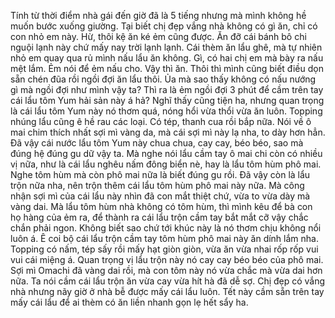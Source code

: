 Tính từ thời điểm nhà gái đến giờ đã là 5 tiếng nhưng mà mình không hề muốn bước xuống giường. Tại biết chị đẹp vắng nhà không có gì ăn, chỉ có con nhỏ em này. Hừ, thôi kệ ăn ké ẻm cũng được. Ăn đỡ cái bánh bô chi nguội lạnh này chứ mấy nay trời lạnh lạnh. Cái thèm ăn lẩu ghê, mà tự nhiên nhỏ em quay qua rủ mình nấu lẩu ăn không. Gì, có hai chị em mà bày ra nấu mệt lắm. Ẻm nói để ẻm nấu cho. Vậy thì ăn. Thôi thì mình cũng biết điều dọn sẵn chén đũa rồi ngồi đợi ăn lẩu thôi. Ủa mà sao thấy không có nấu nướng gì mà ngồi đợi như mình vậy ta? Thì ra là ẻm ngồi đợi 3 phút để cầm trên tay cái lẩu tôm Yum hải sản này á hả? Nghĩ thấy cũng tiện ha, nhưng quan trọng là cái lẩu tôm Yum này nó thơm quá, nóng hổi vừa thổi vừa ăn luôn. Topping nhúng lẩu cũng ê hề rau các loại. Có tép, thanh cua rồi bắp nữa. Nói về ô mai chim thích nhất sợi mì vàng da, mà cái sợi mì này lạ nha, to dày hơn hẳn. Đã vậy cái nước lẩu tôm Yum này chua chua, cay cay, béo béo, sao mà đúng hệ đúng gu dữ vậy ta. Mà nghe nói lẩu cầm tay ô mai chi còn có nhiều vị nữa, như là cái lẩu nghêu nấm đông biển nè, hay là lẩu tôm hùm phô mai. Nghe tôm hùm mà còn phô mai nữa là biết đúng gu rồi. Đã vậy còn là lẩu trộn nữa nha, nên trộn thêm cái lẩu tôm hùm phô mai này nữa. Mà công nhận sợi mì của cái lẩu này nhìn đã con mắt thiệt chứ, vừa to vừa dày mà vàng dai. Mà lẩu tôm hùm nhà không có tôm hùm, thì mình kêu để bà con họ hàng của ẻm ra, để thành ra cái lẩu trộn cầm tay bắt mắt cỡ vậy chắc chắn phải ngon. Không biết sao chứ tới khúc này là nó thơm chịu không nổi luôn á. Ê coi bộ cái lẩu trộn cầm tay tôm hùm phô mai này ăn dính lắm nha. Topping có nấm, tép sấy rồi mấy hạt giòn giòn, vừa ăn vừa nhai rốp rốp vui vui cái miệng á. Quan trọng vị lẩu trộn này nó cay cay béo béo của phô mai. Sợi mì Omachi đã vàng dai rồi, mà con tôm này nó vừa chắc mà vừa dai hơn nữa. Ta nói cầm cái lẩu trộn ăn vừa cay vừa hít hà đã dễ sợ. Chị đẹp có vắng nhà nhưng nãy giờ ở nhà bễ được mấy cái lẩu luôn. Tết này cầm sẵn trên tay mấy cái lẩu để ai thèm có ăn liền nhanh gọn lẹ hết sẩy ha.